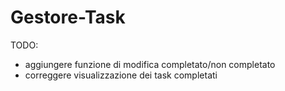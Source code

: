 # Gestore-Task
TODO:
- aggiungere funzione di modifica completato/non completato
- correggere visualizzazione dei task completati